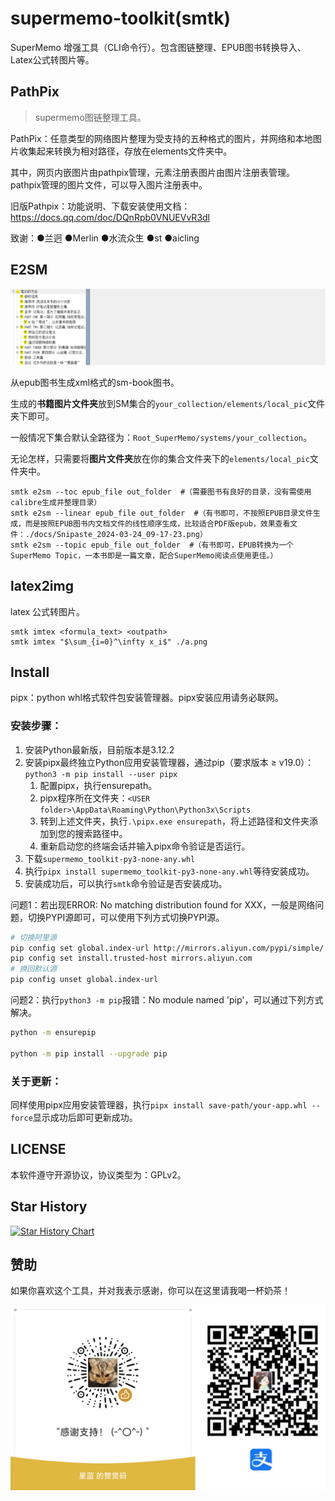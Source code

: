 # supermemo-toolkit(smtk)

SuperMemo 增强工具（CLI命令行）。包含图链整理、EPUB图书转换导入、Latex公式转图片等。

## PathPix

> supermemo图链整理工具。

PathPix：任意类型的网络图片整理为受支持的五种格式的图片，并网络和本地图片收集起来转换为相对路径，存放在elements文件夹中。

其中，网页内嵌图片由pathpix管理，元素注册表图片由图片注册表管理。pathpix管理的图片文件，可以导入图片注册表中。

旧版Pathpix：功能说明、下载安装使用文档：https://docs.qq.com/doc/DQnRpb0VNUEVvR3dl

致谢：●兰迥 ●Merlin ●水流众生 ●st ●aicling

## E2SM

![](./docs/Snipaste_2024-01-17_08-43-18.png)

从epub图书生成xml格式的sm-book图书。

生成的**书籍图片文件夹**放到SM集合的`your_collection/elements/local_pic`文件夹下即可。

一般情况下集合默认全路径为：`Root_SuperMemo/systems/your_collection`。

无论怎样，只需要将**图片文件夹**放在你的集合文件夹下的`elements/local_pic`文件夹中。

```pwsh
smtk e2sm --toc epub_file out_folder  #（需要图书有良好的目录，没有需使用calibre生成并整理目录）
smtk e2sm --linear epub_file out_folder  #（有书即可，不按照EPUB目录文件生成，而是按照EPUB图书内文档文件的线性顺序生成，比较适合PDF版epub，效果查看文件：./docs/Snipaste_2024-03-24_09-17-23.png）
smtk e2sm --topic epub_file out_folder  #（有书即可，EPUB转换为一个SuperMemo Topic，一本书即是一篇文章，配合SuperMemo阅读点使用更佳。）
```

## latex2img

latex 公式转图片。

```
smtk imtex <formula_text> <outpath>
smtk imtex "$\sum_{i=0}^\infty x_i$" ./a.png
```

## Install

pipx：python whl格式软件包安装管理器。pipx安装应用请务必联网。

### 安装步骤：

1. 安装Python最新版，目前版本是3.12.2
2. 安装pipx最终独立Python应用安装管理器，通过pip（要求版本 ≥ v19.0）：`python3 -m pip install --user pipx`
   1. 配置pipx，执行ensurepath。
   2. pipx程序所在文件夹：`<USER folder>\AppData\Roaming\Python\Python3x\Scripts`
   3. 转到上述文件夹，执行`.\pipx.exe ensurepath`，将上述路径和文件夹添加到您的搜索路径中。
   4. 重新启动您的终端会话并输入pipx命令验证是否运行。
3. 下载`supermemo_toolkit-py3-none-any.whl`
4. 执行`pipx install supermemo_toolkit-py3-none-any.whl`等待安装成功。
5. 安装成功后，可以执行`smtk`命令验证是否安装成功。

问题1：若出现ERROR: No matching distribution found for XXX，一般是网络问题，切换PYPI源即可，可以使用下列方式切换PYPI源。

```bash
# 切换阿里源
pip config set global.index-url http://mirrors.aliyun.com/pypi/simple/
pip config set install.trusted-host mirrors.aliyun.com
# 换回默认源
pip config unset global.index-url
```

问题2：执行`python3 -m pip`报错：No module named 'pip'，可以通过下列方式解决。

```bash
python -m ensurepip

python -m pip install --upgrade pip
```

### 关于更新：

同样使用pipx应用安装管理器，执行`pipx install save-path/your-app.whl --force`显示成功后即可更新成功。

## LICENSE

本软件遵守开源协议，协议类型为：GPLv2。

## Star History

[![Star History Chart](https://api.star-history.com/svg?repos=Zacharia2/SuperMemo-Toolkit&type=Date)](https://star-history.com/#Zacharia2/SuperMemo-Toolkit&Date)

## 赞助
如果你喜欢这个工具，并对我表示感谢，你可以在这里请我喝一杯奶茶！

![](./docs/donate.png)
